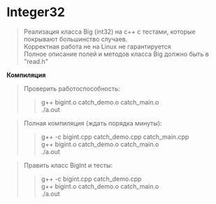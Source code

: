 # Integer32



>Реализация класса Big (int32) на c++ с тестами, которые покрывают большинство случаев.\
Корректная работа не на Linux не гарантируется\
Полное описание полей и методов класса Big должно быть в "read.h"

**Компиляция**

>Проверить работоспособность:
>>g++ bigint.o catch_demo.o catch_main.o\
./a.out

>Полная компиляция (ждать порядка минуты):
>>g++ -c bigint.cpp catch_demo.cpp catch_main.cpp\
g++ bigint.o catch_demo.o catch_main.o\
./a.out

>Править класс BigInt и тесты:
>>g++ -c bigint.cpp catch_demo.cpp\
g++ bigint.o catch_demo.o catch_main.o\
./a.out
